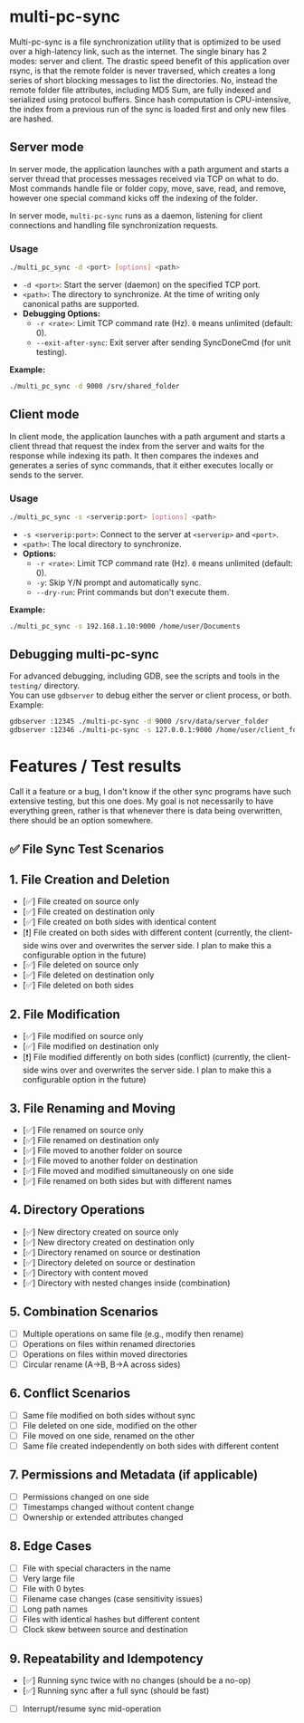 # multi-pc-sync

Multi-pc-sync is a file synchronization utility that is optimized to be used over a high-latency link, such as the internet. The single binary has 2 modes: server and client. The drastic speed benefit of this application over rsync, is that the remote folder is never traversed, which creates a long series of short blocking messages to list the directories. No, instead the remote folder file attributes, including MD5 Sum, are fully indexed and serialized using protocol buffers. Since hash computation is CPU-intensive, the index from a previous run of the sync is loaded first and only new files are hashed.

## Server mode

In server mode, the application launches with a path argument and starts a server thread that processes messages received via TCP on what to do. Most commands handle file or folder copy, move, save, read, and remove, however one special command kicks off the indexing of the folder.


In server mode, `multi-pc-sync` runs as a daemon, listening for client connections and handling file synchronization requests.

### Usage

```sh
./multi_pc_sync -d <port> [options] <path>
```

- `-d <port>`: Start the server (daemon) on the specified TCP port.
- `<path>`: The directory to synchronize. At the time of writing only canonical paths are supported.
- **Debugging Options:**
  - `-r <rate>`: Limit TCP command rate (Hz). `0` means unlimited (default: 0).
  - `--exit-after-sync`: Exit server after sending SyncDoneCmd (for unit testing).

**Example:**
```sh
./multi_pc_sync -d 9000 /srv/shared_folder
```

## Client mode

In client mode, the application launches with a path argument and starts a client thread that request the index from the server and waits for the response while indexing its path. It then compares the indexes and generates a series of sync commands, that it either executes locally or sends to the server.

### Usage

```sh
./multi_pc_sync -s <serverip:port> [options] <path>
```

- `-s <serverip:port>`: Connect to the server at `<serverip>` and `<port>`.
- `<path>`: The local directory to synchronize.
- **Options:**
  - `-r <rate>`: Limit TCP command rate (Hz). `0` means unlimited (default: 0).
  - `-y`: Skip Y/N prompt and automatically sync.
  - `--dry-run`: Print commands but don't execute them.

**Example:**
```sh
./multi_pc_sync -s 192.168.1.10:9000 /home/user/Documents
```

## Debugging multi-pc-sync

For advanced debugging, including GDB, see the scripts and tools in the `testing/` directory.  
You can use `gdbserver` to debug either the server or client process, or both. Example:

```sh
gdbserver :12345 ./multi-pc-sync -d 9000 /srv/data/server_folder
gdbserver :12346 ./multi-pc-sync -s 127.0.0.1:9000 /home/user/client_folder
```

# Features / Test results

Call it a feature or a bug, I don't know if the other sync programs have such extensive testing, but this one does. My goal is not necessarily to have everything green, rather is that whenever there is data being overwritten, there should be an option somewhere.

## ✅ File Sync Test Scenarios

## 1. File Creation and Deletion
- [✅] File created on source only
- [✅] File created on destination only
- [✅] File created on both sides with identical content
- [❗] File created on both sides with different content (currently, the client-side wins over and overwrites the server side. I plan to make this a configurable option in the future)
- [✅] File deleted on source only
- [✅] File deleted on destination only
- [✅] File deleted on both sides

## 2. File Modification
- [✅] File modified on source only
- [✅] File modified on destination only
- [❗] File modified differently on both sides (conflict) (currently, the client-side wins over and overwrites the server side. I plan to make this a configurable option in the future)

## 3. File Renaming and Moving
- [✅] File renamed on source only
- [✅] File renamed on destination only
- [✅] File moved to another folder on source
- [✅] File moved to another folder on destination
- [✅] File moved and modified simultaneously on one side
- [✅] File renamed on both sides but with different names

## 4. Directory Operations
- [✅] New directory created on source only
- [✅] New directory created on destination only
- [✅] Directory renamed on source or destination
- [✅] Directory deleted on source or destination
- [✅] Directory with content moved
- [✅] Directory with nested changes inside (combination)

## 5. Combination Scenarios
- [ ] Multiple operations on same file (e.g., modify then rename)
- [ ] Operations on files within renamed directories
- [ ] Operations on files within moved directories
- [ ] Circular rename (A→B, B→A across sides)

## 6. Conflict Scenarios
- [ ] Same file modified on both sides without sync
- [ ] File deleted on one side, modified on the other
- [ ] File moved on one side, renamed on the other
- [ ] Same file created independently on both sides with different content

## 7. Permissions and Metadata (if applicable)
- [ ] Permissions changed on one side
- [ ] Timestamps changed without content change
- [ ] Ownership or extended attributes changed

## 8. Edge Cases
- [ ] File with special characters in the name
- [ ] Very large file
- [ ] File with 0 bytes
- [ ] Filename case changes (case sensitivity issues)
- [ ] Long path names
- [ ] Files with identical hashes but different content
- [ ] Clock skew between source and destination

## 9. Repeatability and Idempotency
- [✅] Running sync twice with no changes (should be a no-op)
- [✅] Running sync after a full sync (should be fast)
- [ ] Interrupt/resume sync mid-operation
